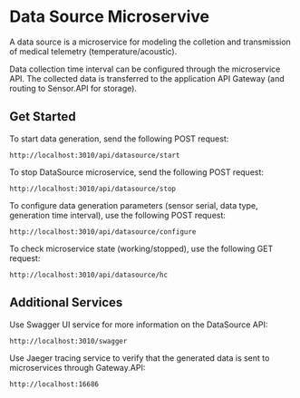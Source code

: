 # Data Source Microservive

A data source is a microservice for modeling the colletion and transmission of medical telemetry (temperature/acoustic).

Data collection time interval can be configured through the microservice API.
The collected data is transferred to the application API Gateway (and routing to Sensor.API for storage).

## Get Started

To start data generation, send the following POST request:

```
http://localhost:3010/api/datasource/start
```

To stop DataSource microservice, send the following POST request:

```
http://localhost:3010/api/datasource/stop
```

To configure data generation parameters (sensor serial, data type, generation time interval), use the following POST request:

```
http://localhost:3010/api/datasource/configure
```

To check microservice state (working/stopped), use the following GET request:

```
http://localhost:3010/api/datasource/hc
```

## Additional Services

Use Swagger UI service for more information on the DataSource API:

```
http://localhost:3010/swagger
```

Use Jaeger tracing service to verify that the generated data is sent to microservices through Gateway.API:

```
http://localhost:16686
```